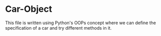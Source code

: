 # Car-Object
This file is written using Python's OOPs concept where we can define the specification of a car and try different methods in it.
